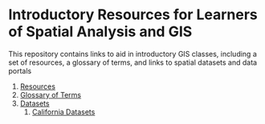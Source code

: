# Introductory Resources for Learners of Spatial Analysis and GIS
This repository contains links to aid in introductory GIS classes, including a set of resources, a glossary of terms, and links to spatial datasets and data portals

1. [Resources](resources.md)
2. [Glossary of Terms](glossary.md)
3. [Datasets](https://github.com/nickrsan/awesome-public-datasets/blob/master/README.rst#gis)
    1. [California Datasets](https://github.com/nickrsan/awesome-public-datasets/blob/master/README.rst#gis---california)
